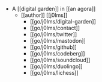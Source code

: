 - A [[digital garden]] in [[an agora]]
    - [[author]] [[j0lms]]
        - [[go/j0lms/digital-garden]]
        - [[go/j0lms/contact]]
        - [[go/j0lms/twitter]]
        - [[go/j0lms/mastodon]]
        - [[go/j0lms/github]]
        - [[go/j0lms/codeberg]]
        - [[go/j0lms/soundcloud]]
        - [[go/j0lms/duolingo]]
        - [[go/j0lms/lichess]]
